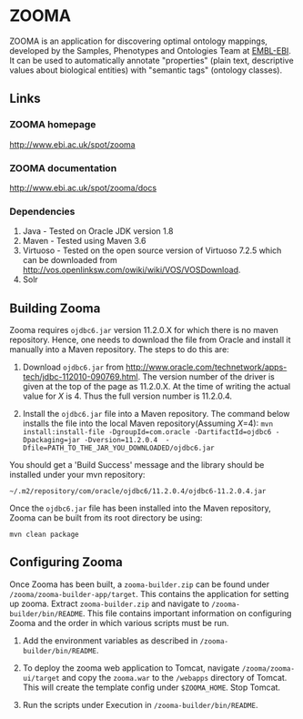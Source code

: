 # ZOOMA

ZOOMA is an application for discovering optimal ontology mappings, developed by the Samples, Phenotypes and Ontologies Team at [EMBL-EBI](http://www.ebi.ac.uk). It can be used to automatically annotate "properties" (plain text, descriptive values about biological entities) with "semantic tags" (ontology classes).

## Links

### ZOOMA homepage

http://www.ebi.ac.uk/spot/zooma

### ZOOMA documentation

http://www.ebi.ac.uk/spot/zooma/docs

### Dependencies
1. Java - Tested on Oracle JDK version 1.8
2. Maven - Tested using Maven 3.6
3. Virtuoso - Tested on the open source version of Virtuoso 7.2.5 which can be downloaded from 
http://vos.openlinksw.com/owiki/wiki/VOS/VOSDownload. 
4. Solr


## Building Zooma
Zooma requires `ojdbc6.jar` version 11.2.0.X for which there is no maven repository. Hence, one needs to download the file 
from Oracle and install it manually into a Maven repository. The steps to do this are:

1. Download `ojdbc6.jar` from http://www.oracle.com/technetwork/apps-tech/jdbc-112010-090769.html. The version number 
of the driver is given at the top of the page as 11.2.0.X. At the time of writing the actual value for *X* is 4. Thus
the full version number is 11.2.0.4.

2. Install the `ojdbc6.jar` file into a Maven repository. The command below installs the
 file into the local Maven repository(Assuming *X*=4):
`mvn  install:install-file -DgroupId=com.oracle -DartifactId=ojdbc6 -Dpackaging=jar -Dversion=11.2.0.4 
-Dfile=PATH_TO_THE_JAR_YOU_DOWNLOADED/ojdbc6.jar`

You should get a 'Build Success' message and the library should be installed under your mvn repository: 

 `~/.m2/repository/com/oracle/ojdbc6/11.2.0.4/ojdbc6-11.2.0.4.jar`

Once the `ojdbc6.jar` file has been installed into the Maven repository, Zooma can be built from its root directory be using:

`mvn clean package` 


## Configuring Zooma
Once Zooma has been built, a `zooma-builder.zip` can be found under `/zooma/zooma-builder-app/target`. This contains
the application for setting up zooma. Extract `zooma-builder.zip` and navigate to `/zooma-builder/bin/README`. This file 
contains important information on configuring Zooma and the order in which various scripts must be run.

1. Add the environment variables as described in `/zooma-builder/bin/README`.

2. To deploy the zooma web application to Tomcat, navigate `/zooma/zooma-ui/target` and copy the `zooma.war` 
to the `/webapps` directory of Tomcat. This will create the template config under `$ZOOMA_HOME`. Stop Tomcat.

3. Run the scripts under Execution in `/zooma-builder/bin/README`.

